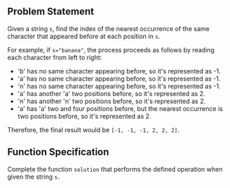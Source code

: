 
## Problem Statement

Given a string `s`, find the index of the nearest occurrence of the same character that appeared before at each position in `s`.

For example, if `s="banana"`, the process proceeds as follows by reading each character from left to right:

- 'b' has no same character appearing before, so it's represented as -1.
- 'a' has no same character appearing before, so it's represented as -1.
- 'n' has no same character appearing before, so it's represented as -1.
- 'a' has another 'a' two positions before, so it's represented as 2.
- 'n' has another 'n' two positions before, so it's represented as 2.
- 'a' has 'a' two and four positions before, but the nearest occurrence is two positions before, so it's represented as 2.

Therefore, the final result would be `[-1, -1, -1, 2, 2, 2]`.

## Function Specification

Complete the function `solution` that performs the defined operation when given the string `s`.
